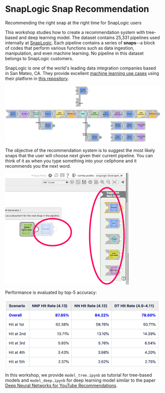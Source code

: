 # SnapLogic Snap Recommendation
Recommending the right snap at the right time for SnapLogic users


This workshop studies how to create a recommendation system with tree-based and deep learning model. The dataset contains 25,331 pipelines used internally at [SnapLogic](https://www.snaplogic.com/). Each pipeline contains a series of **snaps**--a block of codes that perform various functions such as data ingestion, manipulation, and even machine learning. No pipeline in this dataset belongs to SnapLogic customers. 

SnapLogic is one of the world's leading data integration companies based in San Mateo, CA. They provide excellent [machine learning use cases](https://docs-snaplogic.atlassian.net/wiki/spaces/SD/pages/474677262/Machine%2BLearning%2BUse%2BCases) using their platform in [this repository](https://github.com/JumpThanawut/SnapLogic-Data-Science).

<img src='images/pipeline.png'/>

The objective of the recommendation system is to suggest the most likely snaps that the user will choose next given their current pipeline. You can think of it as when you type something into your cellphone and it recommends you the next word.

<img src='images/next.png' width='400'/>

Performance is evaluated by top-5 accuracy:

<img src='images/result.png'/>

In this workshop, we provide `model_tree.ipynb` as tutorial for tree-based models and `model_deep.ipynb` for deep learning model similar to the paper [Deep Neural Networks for YouTube Recommendations](https://static.googleusercontent.com/media/research.google.com/en//pubs/archive/45530.pdf).
